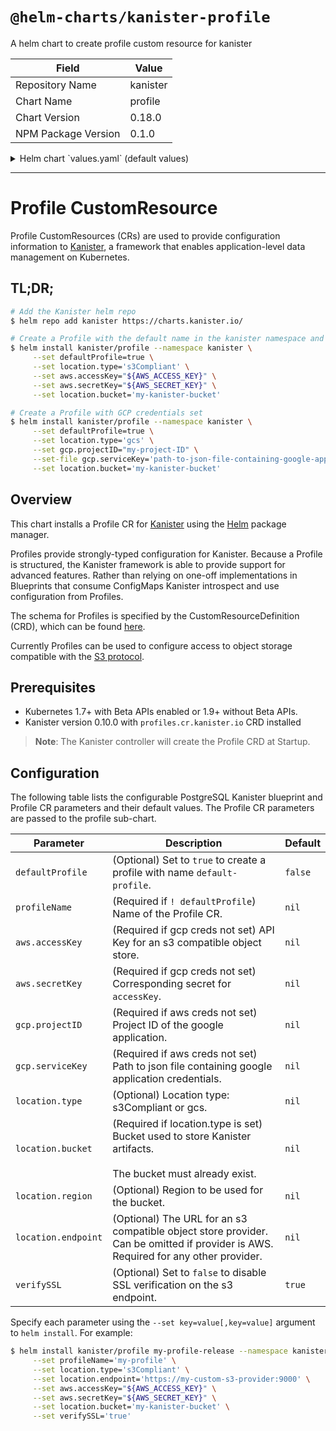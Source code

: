 # `@helm-charts/kanister-profile`

A helm chart to create profile custom resource for kanister

| Field               | Value    |
| ------------------- | -------- |
| Repository Name     | kanister |
| Chart Name          | profile  |
| Chart Version       | 0.18.0   |
| NPM Package Version | 0.1.0    |

<details>

<summary>Helm chart `values.yaml` (default values)</summary>

```yaml
# Default values for kanister-profile.
# This is a YAML-formatted file.
# Declare variables to be passed into your templates.
defaultProfile: true
defaultProfileName: default-profile
profileName:

location:
  type:
  bucket:
  endpoint:
  prefix:
  region:

aws:
  accessKey:
  secretKey:

gcp:
  projectID:
  serviceKey:

verifySSL: true
```

</details>

---

# Profile CustomResource

Profile CustomResources (CRs) are used to provide configuration information to
[Kanister](https://kanister.io), a framework that enables application-level data
management on Kubernetes.

## TL;DR;

```bash
# Add the Kanister helm repo
$ helm repo add kanister https://charts.kanister.io/

# Create a Profile with the default name in the kanister namespace and AWS credentials set
$ helm install kanister/profile --namespace kanister \
     --set defaultProfile=true \
     --set location.type='s3Compliant' \
     --set aws.accessKey="${AWS_ACCESS_KEY}" \
     --set aws.secretKey="${AWS_SECRET_KEY}" \
     --set location.bucket='my-kanister-bucket'

# Create a Profile with GCP credentials set
$ helm install kanister/profile --namespace kanister \
     --set defaultProfile=true \
     --set location.type='gcs' \
     --set gcp.projectID="my-project-ID" \
     --set-file gcp.serviceKey='path-to-json-file-containing-google-app-credentials' \
     --set location.bucket='my-kanister-bucket'
```

## Overview

This chart installs a Profile CR for [Kanister](http://kanister.io) using the
[Helm](https://helm.sh) package manager.

Profiles provide strongly-typed configuration for Kanister. Because a Profile
is structured, the Kanister framework is able to provide support for advanced
features. Rather than relying on one-off implementations in Blueprints that
consume ConfigMaps Kanister introspect and use configuration from Profiles.

The schema for Profiles is specified by the CustomResourceDefinition (CRD),
which can be found [here](https://github.com/kanisterio/kanister/blob/master/pkg/apis/cr/v1alpha1/types.go#L234).

Currently Profiles can be used to configure access to object storage compatible
with the [S3 protocol](https://docs.aws.amazon.com/AmazonS3/latest/API/Welcome.html).

## Prerequisites

- Kubernetes 1.7+ with Beta APIs enabled or 1.9+ without Beta APIs.
- Kanister version 0.10.0 with `profiles.cr.kanister.io` CRD installed

> **Note**: The Kanister controller will create the Profile CRD at Startup.

## Configuration

The following table lists the configurable PostgreSQL Kanister blueprint and
Profile CR parameters and their default values. The Profile CR parameters are
passed to the profile sub-chart.

| Parameter           | Description                                                                                                                        | Default |
| ------------------- | ---------------------------------------------------------------------------------------------------------------------------------- | ------- |
| `defaultProfile`    | (Optional) Set to `true` to create a profile with name `default-profile`.                                                          | `false` |
| `profileName`       | (Required if `! defaultProfile`) Name of the Profile CR.                                                                           | `nil`   |
| `aws.accessKey`     | (Required if gcp creds not set) API Key for an s3 compatible object store.                                                         | `nil`   |
| `aws.secretKey`     | (Required if gcp creds not set) Corresponding secret for `accessKey`.                                                              | `nil`   |
| `gcp.projectID`     | (Required if aws creds not set) Project ID of the google application.                                                              | `nil`   |
| `gcp.serviceKey`    | (Required if aws creds not set) Path to json file containing google application credentials.                                       | `nil`   |
| `location.type`     | (Optional) Location type: s3Compliant or gcs.                                                                                      | `nil`   |
| `location.bucket`   | (Required if location.type is set) Bucket used to store Kanister artifacts.<br><br>The bucket must already exist.                  | `nil`   |
| `location.region`   | (Optional) Region to be used for the bucket.                                                                                       | `nil`   |
| `location.endpoint` | (Optional) The URL for an s3 compatible object store provider. Can be omitted if provider is AWS. Required for any other provider. | `nil`   |
| `verifySSL`         | (Optional) Set to `false` to disable SSL verification on the s3 endpoint.                                                          | `true`  |

Specify each parameter using the `--set key=value[,key=value]` argument to `helm install`. For example:

```bash
$ helm install kanister/profile my-profile-release --namespace kanister \
     --set profileName='my-profile' \
     --set location.type='s3Compliant' \
     --set location.endpoint='https://my-custom-s3-provider:9000' \
     --set aws.accessKey="${AWS_ACCESS_KEY}" \
     --set aws.secretKey="${AWS_SECRET_KEY}" \
     --set location.bucket='my-kanister-bucket' \
     --set verifySSL='true'
```
